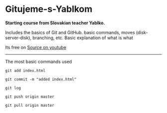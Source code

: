 # Gitujeme-s-Yablkom

**Starting course from Slovakian teacher Yablko.** 

Includes the basics of Git and GitHub. basic commands, moves (disk-server-disk), branching, etc. Basic explanation of what is what 

Its free on [Source on youtube](https://www.youtube.com/watch?v=0v5K4GvK4Gs&ab_channel=ROBWEBsyablkom)

---

The most basic commands used

``` 
git add index.html
```

```
git commit -m "added index.html"
```

```
git log
```

```
git push origin master
```

```
git pull origin master
```